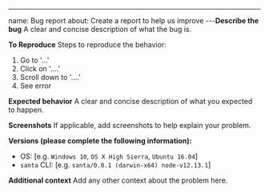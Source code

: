 ---
name: Bug report
about: Create a report to help us improve
---**Describe the bug**
A clear and concise description of what the bug is.

**To Reproduce**
Steps to reproduce the behavior:

1. Go to '...'
2. Click on '....'
3. Scroll down to '....'
4. See error

**Expected behavior**
A clear and concise description of what you expected to happen.

**Screenshots**
If applicable, add screenshots to help explain your problem.

**Versions (please complete the following information):**

- OS: [e.g. `Windows 10`, `OS X High Sierra`, `Ubuntu 16.04`]
- `santa` CLI: [e.g. `santa/0.0.1 (darwin-x64) node-v12.13.1`]

**Additional context**
Add any other context about the problem here.

